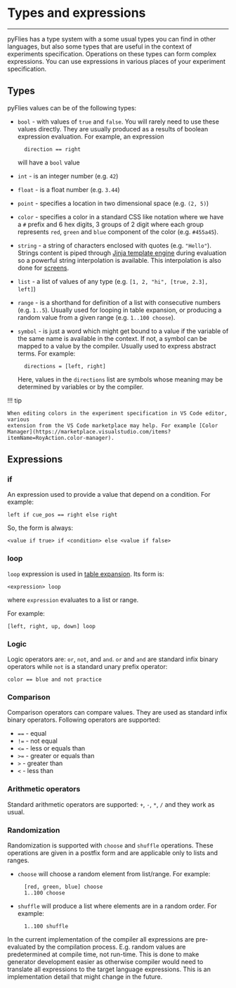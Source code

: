 # Types and expressions

---

pyFlies has a type system with a some usual types you can find in other
languages, but also some types that are useful in the context of experiments
specification. Operations on these types can form complex expressions. You can
use expressions in various places of your experiment specification.


## Types

pyFlies values can be of the following types:

- `bool` - with values of `true` and `false`. You will rarely need to use these
  values directly. They are usually produced as a results of boolean expression
  evaluation. For example, an expression
  
        direction == right
      
  will have a `bool` value
  
- `int` - is an integer number (e.g. `42`)
- `float` - is a float number (e.g. `3.44`)
- `point` - specifies a location in two dimensional space (e.g. `(2, 5)`)
- `color` - specifies a color in a standard CSS like notation where we have a `#`
  prefix and 6 hex digits, 3 groups of 2 digit where each group represents
  `red`, `green` and `blue` component of the color (e.g. `#455a45`). 
- `string` - a string of characters enclosed with quotes (e.g. `"Hello"`).
  Strings content is piped through [Jinja template
  engine](https://jinja.palletsprojects.com/) during evaluation so a powerful
  string interpolation is available. This interpolation is also done for
  [screens](screens.md).
- `list` - a list of values of any type (e.g. `[1, 2, "hi", [true, 2.3], left]`)
- `range` - is a shorthand for definition of a list with consecutive numbers
  (e.g. `1..5`). Usually used for looping in table expansion, or producing a
  random value from a given range (e.g. `1..100 choose`).
- `symbol` - is just a word which might get bound to a value if the variable of
  the same name is available in the context. If not, a symbol can be mapped to a
  value by the compiler. Usually used to express abstract terms. For example:
  
        directions = [left, right]
      
    Here, values in the `directions` list are symbols whose meaning may be
    determined by variables or by the compiler.
  
!!! tip  
  
    When editing colors in the experiment specification in VS Code editor, various
    extension from the VS Code marketplace may help. For example [Color
    Manager](https://marketplace.visualstudio.com/items?itemName=RoyAction.color-manager).

## Expressions

### if

An expression used to provide a value that depend on a condition.
For example:

    left if cue_pos == right else right
    
So, the form is always:

    <value if true> if <condition> else <value if false>

### loop

`loop` expression is used in [table
expansion](condition-tables.md#tables-expansion). Its form is:

    <expression> loop
    
where `expression` evaluates to a list or range.
    
For example:

    [left, right, up, down] loop
    

### Logic

Logic operators are: `or`, `not`, and `and`. `or` and `and` are standard infix
binary operators while `not` is a standard unary prefix operator:

    color == blue and not practice


### Comparison

Comparison operators can compare values. They are used as standard infix binary
operators. Following operators are supported:

- `==` - equal
- `!=` - not equal
- `<=` - less or equals than
- `>=` - greater or equals than
- `>` - greater than
- `<` - less than


### Arithmetic operators

Standard arithmetic operators are supported: `+`, `-`, `*`, `/` and they work as
usual.


### Randomization

Randomization is supported with `choose` and `shuffle` operations. These
operations are given in a postfix form and are applicable only to lists and ranges.

- `choose` will choose a random element from list/range. For example: 

        [red, green, blue] choose
        1..100 choose
      
- `shuffle` will produce a list where elements are in a random order. For example:

        1..100 shuffle

In the current implementation of the compiler all expressions are pre-evaluated
by the compilation process. E.g. random values are predetermined at compile
time, not run-time. This is done to make generator development easier as
otherwise compiler would need to translate all expressions to the target
language expressions. This is an implementation detail that might change in the
future.
